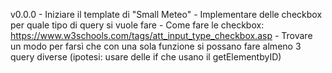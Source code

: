 v0.0.0
    - Iniziare il template di "Small Meteo"
    - Implementare delle checkbox 
      per quale tipo di query si vuole fare
    - Come fare le checkbox: https://www.w3schools.com/tags/att_input_type_checkbox.asp
    - Trovare un modo per farsì che con una sola funzione 
      si possano fare almeno 3 query diverse (ipotesi: usare delle if che usano il getElementbyID)
      